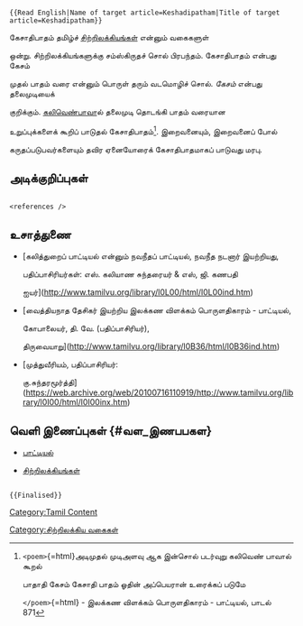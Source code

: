 ```{=mediawiki}
{{Read English|Name of target article=Keshadipatham|Title of target article=Keshadipatham}}
```
கேசாதிபாதம் தமிழ்ச் [சிற்றிலக்கியங்கள்](சிற்றிலக்கியங்கள் "wikilink") என்னும் வகைகளுள்
ஒன்று. சிற்றிலக்கியங்களுக்கு சம்ஸ்கிருதச் சொல் பிரபந்தம். கேசாதிபாதம் என்பது கேசம்
முதல் பாதம் வரை என்னும் பொருள் தரும் வடமொழிச் சொல். *கேசம்* என்பது தலைமுடியைக்
குறிக்கும். [கலிவெண்பாவ](கலிவெண்பா "wikilink")ால் தலைமுடி தொடங்கி பாதம் வரையான
உறுப்புக்களைக் கூறிப் பாடுதல் கேசாதிபாதம்[^1]. இறைவனையும், இறைவனைப் போல்
கருதப்படுபவர்களையும் தவிர ஏனையோரைக் கேசாதிபாதமாகப் பாடுவது மரபு.

## அடிக்குறிப்புகள்

```{=html}
<references />
```
## உசாத்துணை

-   [கலித்துறைப் பாட்டியல் என்னும் நவநீதப் பாட்டியல், நவநீத நடனார் இயற்றியது,
    பதிப்பாசிரியர்கள்: எஸ். கலியாண சுந்தரையர் & எஸ், ஜி. கணபதி
    ஐயர்](http://www.tamilvu.org/library/l0L00/html/l0L00ind.htm)
-   [வைத்தியநாத தேசிகர் இயற்றிய இலக்கண விளக்கம் பொருளதிகாரம் - பாட்டியல்,
    கோபாலையர், தி. வே. (பதிப்பாசிரியர்),
    திருவையாறு](http://www.tamilvu.org/library/l0B36/html/l0B36ind.htm)
-   [முத்துவீரியம், பதிப்பாசிரியர்:
    கு.சுந்தரமூர்த்தி](https://web.archive.org/web/20100716110919/http://www.tamilvu.org/library/l0I00/html/l0I00inx.htm)

## வெளி இணைப்புகள் {#வள_இணபபகள}

-   [பாட்டியல்](பாட்டியல் "wikilink")
-   [சிற்றிலக்கியங்கள்](சிற்றிலக்கியங்கள் "wikilink")

```{=mediawiki}
{{Finalised}}
```
[Category:Tamil Content](Category:Tamil_Content "wikilink")
[Category:சிற்றிலக்கிய வகைகள்](Category:சிற்றிலக்கிய_வகைகள் "wikilink")

[^1]: `<poem>`{=html}அடிமுதல் முடிஅளவு ஆக இன்சொல் படர்வுறு கலிவெண் பாவால் கூறல்
    பாதாதி கேசம் கேசாதி பாதம் ஓதின் அப்பெயரான் உரைக்கப் படுமே
    `</poem>`{=html} - இலக்கண விளக்கம் பொருளதிகாரம் - பாட்டியல், பாடல் 871
